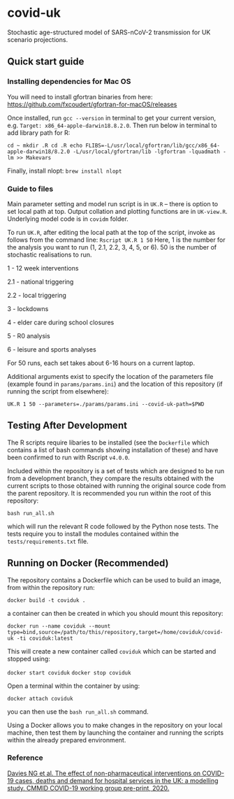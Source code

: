 # covid-uk

Stochastic age-structured model of SARS-nCoV-2 transmission for UK scenario projections.

## Quick start guide

### Installing dependencies for Mac OS

You will need to install gfortran binaries from here: https://github.com/fxcoudert/gfortran-for-macOS/releases

Once installed, run `gcc --version` in terminal to get your current version, e.g. `Target: x86_64-apple-darwin18.8.2.0`. Then run below in terminal to add library path for R:

`cd ~
mkdir .R
cd .R
echo FLIBS=-L/usr/local/gfortran/lib/gcc/x86_64-apple-darwin18/8.2.0 -L/usr/local/gfortran/lib -lgfortran -lquadmath -lm >> Makevars
`

Finally, install nlopt: `brew install nlopt`

### Guide to files

Main parameter setting and model run script is in `UK.R` – there is option to set local path at top. Output collation and plotting functions are in `UK-view.R`. Underlying model code is in `covidm` folder.

To run `UK.R`, after editing the local path at the top of the script, invoke as follows from the command line:
`Rscript UK.R 1 50`
Here, 1 is the number for the analysis you want to run (1, 2.1, 2.2, 3, 4, 5, or 6). 50 is the number of stochastic realisations to run.

1 - 12 week interventions

2.1 - national triggering

2.2 - local triggering

3 - lockdowns

4 - elder care during school closures

5 - R0 analysis

6 - leisure and sports analyses

For 50 runs, each set takes about 6-16 hours on a current laptop.

Additional arguments exist to specify the location of the parameters file (example found in `params/params.ini`) and the location of this repository (if running the script from elsewhere):
```
UK.R 1 50 --parameters=./params/params.ini --covid-uk-path=$PWD
```

## Testing After Development

The R scripts require libaries to be installed (see the `Dockerfile` which contains a list of bash commands showing installation of these) and have been confirmed to run with Rscript `v4.0.0`.

Included within the repository is a set of tests which are designed to be run from a development branch, they compare the results obtained with the current scripts to those obtained with running the original source code from the parent repository. It is recommended you run within the root of this repository:

`bash run_all.sh`

which will run the relevant R code followed by the Python nose tests.
The tests require you to install the modules contained within the `tests/requirements.txt` file.

## Running on Docker (Recommended)

The repository contains a Dockerfile which can be used to build an image, from within the repository run:

`docker build -t coviduk .`

a container can then be created in which you should mount this repository:

`docker run --name coviduk --mount type=bind,source=/path/to/this/repository,target=/home/coviduk/covid-uk -ti coviduk:latest`

This will create a new container called `coviduk` which can be started and stopped using:

`docker start coviduk`
`docker stop coviduk`

Open a terminal within the container by using:

`docker attach coviduk`

you can then use the `bash run_all.sh` command.

Using a Docker allows you to make changes in the repository on your local machine, then test them by launching the container and running the scripts within the already prepared environment.

### Reference

[Davies NG et al. The effect of non-pharmaceutical interventions on COVID-19 cases, deaths and demand for hospital services in the UK: a modelling study. CMMID COVID-19 working group pre-print, 2020.](https://cmmid.github.io/topics/covid19/control-measures/uk-scenario-modelling.html)
